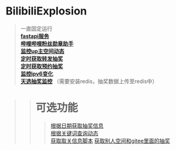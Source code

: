 # BilibiliExplosion
>一直固定运行
<br>[__fastapi服务__](fastapi接口/请求代理_ver_database_fastapi.py)
<br>[__哔哩哔哩粉丝勋章助手__](github/哔哩哔哩粉丝勋章助手/main.py)
<br>[__监控up主空间动态__](grpc获取动态/src/监控up动态/bili_dynamic_monitor.py)
<br>[__定时获取转发抽奖__](opus新版官方抽奖/转发抽奖/定时获取所有动态以及发布抽奖专栏.py)
<br>[__定时获取预约抽奖__](opus新版官方抽奖/预约抽奖/定时提交预约抽奖.py)
<br>[__监控ipv6变化__](K:/python测试专用/光猫测试/一键修改squidconfig.py)
<br>[__天选抽奖监控__](K:\Bili_live_monitor\src\monitor.py) （需要安装redis，抽奖数据上传至redis中）

>># __可选功能__
> >>[根据日期获取抽奖信息](grpc获取动态\src\根据日期获取抽奖动态\getLotDynSortByDate.py)<br>
[根据关键词查询动态](grpc获取动态\src\获取特殊关键词动态\getKeyWordDynDetail.py)<br>
[获取取关信息脚本](取关脚本\获取取关列表.py)
> [获取别人空间和gitee里面的抽奖](github/my_operator/bili_upload/get_bili_upload.py)